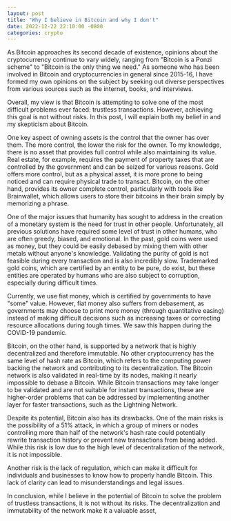 ```yaml
---
layout: post
title: "Why I believe in Bitcoin and why I don't"
date: 2022-12-22 22:10:00 -0800
categories: crypto
---
```


As Bitcoin approaches its second decade of existence, opinions about the cryptocurrency continue to vary widely, ranging from "Bitcoin is a Ponzi scheme" to "Bitcoin is the only thing we need." As someone who has been involved in Bitcoin and cryptocurrencies in general since 2015-16, I have formed my own opinions on the subject by seeking out diverse perspectives from various sources such as the internet, books, and interviews.

Overall, my view is that Bitcoin is attempting to solve one of the most difficult problems ever faced: trustless transactions. However, achieving this goal is not without risks. In this post, I will explain both my belief in and my skepticism about Bitcoin.

One key aspect of owning assets is the control that the owner has over them. The more control, the lower the risk for the owner. To my knowledge, there is no asset that provides full control while also maintaining its value. Real estate, for example, requires the payment of property taxes that are controlled by the government and can be seized for various reasons. Gold offers more control, but as a physical asset, it is more prone to being noticed and can require physical trade to transact. Bitcoin, on the other hand, provides its owner complete control, particularly with tools like Brainwallet, which allows users to store their bitcoins in their brain simply by memorizing a phrase.

One of the major issues that humanity has sought to address in the creation of a monetary system is the need for trust in other people. Unfortunately, all previous solutions have required some level of trust in other humans, who are often greedy, biased, and emotional. In the past, gold coins were used as money, but they could be easily debased by mixing them with other metals without anyone's knowledge. Validating the purity of gold is not feasible during every transaction and is also incredibly slow. Trademarked gold coins, which are certified by an entity to be pure, do exist, but these entities are operated by humans who are also subject to corruption, especially during difficult times.

Currently, we use fiat money, which is certified by governments to have "some" value. However, fiat money also suffers from debasement, as governments may choose to print more money (through quantitative easing) instead of making difficult decisions such as increasing taxes or correcting resource allocations during tough times. We saw this happen during the COVID-19 pandemic.

Bitcoin, on the other hand, is supported by a network that is highly decentralized and therefore immutable. No other cryptocurrency has the same level of hash rate as Bitcoin, which refers to the computing power backing the network and contributing to its decentralization. The Bitcoin network is also validated in real-time by its nodes, making it nearly impossible to debase a Bitcoin. While Bitcoin transactions may take longer to be validated and are not suitable for instant transactions, these are higher-order problems that can be addressed by implementing another layer for faster transactions, such as the Lightning Network.

Despite its potential, Bitcoin also has its drawbacks. One of the main risks is the possibility of a 51% attack, in which a group of miners or nodes controlling more than half of the network's hash rate could potentially rewrite transaction history or prevent new transactions from being added. While this risk is low due to the high level of decentralization of the network, it is not impossible.

Another risk is the lack of regulation, which can make it difficult for individuals and businesses to know how to properly handle Bitcoin. This lack of clarity can lead to misunderstandings and legal issues.

In conclusion, while I believe in the potential of Bitcoin to solve the problem of trustless transactions, it is not without its risks. The decentralization and immutability of the network make it a valuable asset,
